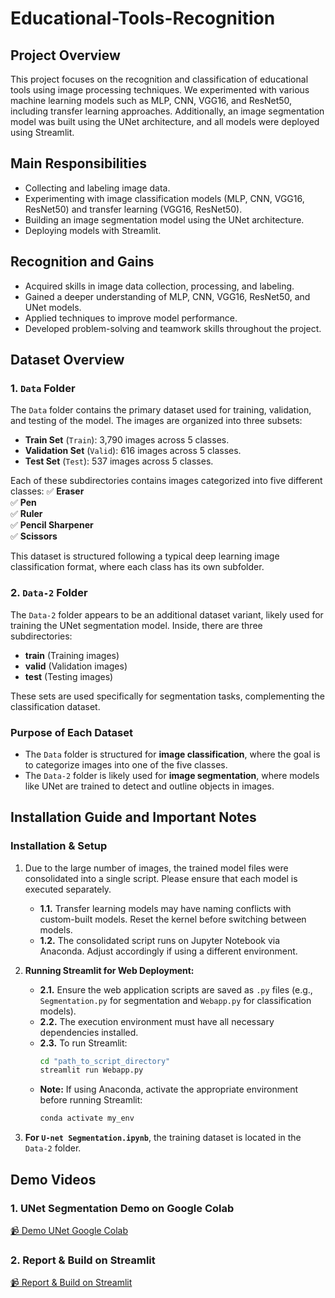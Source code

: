 # Educational-Tools-Recognition

## Project Overview

This project focuses on the recognition and classification of educational tools using image processing techniques. We experimented with various machine learning models such as MLP, CNN, VGG16, and ResNet50, including transfer learning approaches. Additionally, an image segmentation model was built using the UNet architecture, and all models were deployed using Streamlit.

## Main Responsibilities

- Collecting and labeling image data.
- Experimenting with image classification models (MLP, CNN, VGG16, ResNet50) and transfer learning (VGG16, ResNet50).
- Building an image segmentation model using the UNet architecture.
- Deploying models with Streamlit.

## Recognition and Gains

- Acquired skills in image data collection, processing, and labeling.
- Gained a deeper understanding of MLP, CNN, VGG16, ResNet50, and UNet models.
- Applied techniques to improve model performance.
- Developed problem-solving and teamwork skills throughout the project.

## Dataset Overview

### **1. `Data` Folder**
The `Data` folder contains the primary dataset used for training, validation, and testing of the model. The images are organized into three subsets:

- **Train Set** (`Train`): 3,790 images across 5 classes.
- **Validation Set** (`Valid`): 616 images across 5 classes.
- **Test Set** (`Test`): 537 images across 5 classes.

Each of these subdirectories contains images categorized into five different classes:
✅ **Eraser**  
✅ **Pen**  
✅ **Ruler**  
✅ **Pencil Sharpener**  
✅ **Scissors**

This dataset is structured following a typical deep learning image classification format, where each class has its own subfolder.

### **2. `Data-2` Folder**
The `Data-2` folder appears to be an additional dataset variant, likely used for training the UNet segmentation model. Inside, there are three subdirectories:

- **train** (Training images)
- **valid** (Validation images)
- **test** (Testing images)

These sets are used specifically for segmentation tasks, complementing the classification dataset.

### **Purpose of Each Dataset**
- The `Data` folder is structured for **image classification**, where the goal is to categorize images into one of the five classes.
- The `Data-2` folder is likely used for **image segmentation**, where models like UNet are trained to detect and outline objects in images.

## Installation Guide and Important Notes

### **Installation & Setup**
1. Due to the large number of images, the trained model files were consolidated into a single script. Please ensure that each model is executed separately.
    - **1.1.** Transfer learning models may have naming conflicts with custom-built models. Reset the kernel before switching between models.
    - **1.2.** The consolidated script runs on Jupyter Notebook via Anaconda. Adjust accordingly if using a different environment.

2. **Running Streamlit for Web Deployment:**
    - **2.1.** Ensure the web application scripts are saved as `.py` files (e.g., `Segmentation.py` for segmentation and `Webapp.py` for classification models).
    - **2.2.** The execution environment must have all necessary dependencies installed.
    - **2.3.** To run Streamlit:
      ```sh
      cd "path_to_script_directory"
      streamlit run Webapp.py
      ```
    - **Note:** If using Anaconda, activate the appropriate environment before running Streamlit:
      ```sh
      conda activate my_env
      ```

3. **For `U-net Segmentation.ipynb`**, the training dataset is located in the `Data-2` folder.

## Demo Videos

### 1. UNet Segmentation Demo on Google Colab
[📹 Demo UNet Google Colab](https://drive.google.com/file/d/1Bg49sXd_Znj1TsngEQ7MbGM5toUfuEIl/view?usp=drive_link)

### 2. Report & Build on Streamlit
[📹 Report & Build on Streamlit](https://drive.google.com/file/d/1FDNyShu000GNPy8QmQ42AKjS2_Gahi8w/view?usp=drive_link)


